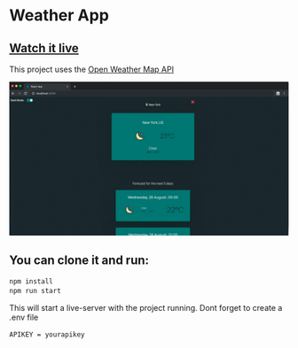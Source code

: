 # Weather App

## [Watch it live](https://gulevskydev-weather-app.netlify.app/)

This project uses the [Open Weather Map API](https://openweathermap.org/api)

![Weather-app](/src/img/logo-git.jpg)

## You can clone it and run:

```bash
npm install
npm run start
```

This will start a live-server with the project running. Dont forget to create a .env file

```bash
APIKEY = yourapikey
```

